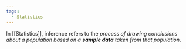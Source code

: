 ```yaml
---
tags:
  - Statistics
---
```

In [[Statistics]], inference refers to the *process of drawing conclusions about a population based on a **sample data** taken from that population*.